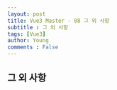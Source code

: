```yaml
---
layout: post
title: Vue3 Master - 08 그 외 사항
subtitle : 그 외 사항
tags: [Vue3]
author: Young
comments : False
---
```


## 그 외 사항




